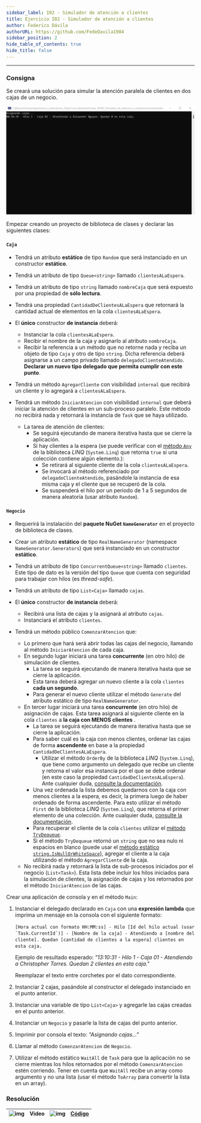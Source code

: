 ```yaml
---
sidebar_label: I02 - Simulador de atención a clientes
title: Ejercicio I02 - Simulador de atención a clientes
author: Federico Dávila
authorURL: https://github.com/FedeDavila1984
sidebar_position: 2
hide_table_of_contents: true
hide_title: false
---
```

---
### Consigna
Se creará una solución para simular la atención paralela de clientes en dos cajas de un negocio. 

![FrmCartelera](/clases/19-concurrencia/ejercicios/animacion-atencion-a-clientes.gif)

Empezar creando un proyecto de biblioteca de clases y declarar las siguientes clases:

#### `Caja`
- Tendrá un atributo **estático** de tipo `Random` que será instanciado en un constructor **estático**.

- Tendrá un atributo de tipo `Queue<string>` llamado `clientesALaEspera`.

- Tendrá un atributo de tipo `string` llamado `nombreCaja` que será expuesto por una propiedad de **sólo lectura**.

- Tendrá una propiedad `CantidadDeClientesALaEspera` que retornará la cantidad actual de elementos en la cola `clientesALaEspera`.

- El **único** constructor **de instancia** deberá:
  - Instanciar la cola `clientesALaEspera`.
  - Recibir el nombre de la caja y asignarlo al atributo `nombreCaja`.
  - Recibir la referencia a un método que no retorne nada y reciba un objeto de tipo `Caja` y otro de tipo `string`. Dicha referencia deberá asignarse a un campo privado llamado `delegadoClienteAtendido`. **Declarar un nuevo tipo delegado que permita cumplir con este punto**.

- Tendrá un método `AgregarCliente` con visibilidad `internal` que recibirá un cliente y lo agregará a `clientesALaEspera`.

- Tendrá un método `IniciarAtencion` con visibilidad `internal` que deberá iniciar la atención de clientes en un sub-proceso paralelo. Este método no recibirá nada y retornará la instancia de `Task` que se haya utilizado.
  - La tarea de atención de clientes:
    - Se seguirá ejecutando de manera iterativa hasta que se cierre la aplicación. 
    - Si hay clientes a la espera (se puede verificar con el [método `Any`](https://docs.microsoft.com/en-us/dotnet/api/system.linq.enumerable.any?view=net-5.0) de la biblioteca *LINQ* (`System.Linq`) que retorna `true` si una colección contiene algún elemento.):
      - Se retirará al siguiente cliente de la cola `clientesALaEspera`.
      - Se invocará al método referenciado por `delegadoClienteAtendido`, pasándole la instancia de esa misma caja y el cliente que se recuperó de la cola. 
      - Se suspenderá el hilo por un periodo de 1 a 5 segundos de manera aleatoria (usar atributo `Random`).
#### `Negocio`
- Requerirá la instalación del **paquete NuGet `NameGenerator`** en el proyecto de biblioteca de clases.

- Crear un atributo **estático** de tipo `RealNameGenerator` (namespace `NameGenerator.Generators`) que será instanciado en un constructor **estático**.
  
- Tendrá un atributo de tipo `ConcurrentQueue<string>` llamado `clientes`. Este tipo de dato es la versión del tipo `Queue` que cuenta con seguridad para trabajar con hilos (es *thread-safe*).

[//]: # "TODO Referencia a documentación de colecciones concurrentes"

- Tendrá un atributo de tipo `List<Caja>` llamado `cajas`.

- El **único** constructor **de instancia** deberá:
  - Recibirá una lista de cajas y la asignará al atributo `cajas`.
  - Instanciará el atributo `clientes`.

- Tendrá un método público `ComenzarAtencion` que:
  - Lo primero que hará será abrir todas las cajas del negocio, llamando al método `IniciarAtencion` de cada caja.
  - En segundo lugar iniciará una tarea **concurrente** (en otro hilo) de simulación de clientes. 
    - La tarea se seguirá ejecutando de manera iterativa hasta que se cierre la aplicación. 
    - Esta tarea deberá agregar un nuevo cliente a la cola `clientes` **cada un segundo**. 
    - Para generar el nuevo cliente utilizar el método `Generate` del atributo estático de tipo `RealNameGenerator`.
  - En tercer lugar iniciará una tarea **concurrente** (en otro hilo) de asignación de cajas. Esta tarea asignará al siguiente cliente en la cola `clientes` a **la caja con MENOS clientes** .
    - La tarea se seguirá ejecutando de manera iterativa hasta que se cierre la aplicación. 
    - Para saber cuál es la caja con menos clientes, ordenar las cajas de forma **ascendente** en base a la propiedad `CantidadDeClientesALaEspera`. 
      - Utilizar el método `OrderBy` de la biblioteca *LINQ* (`System.Linq`), que tiene como argumento un delegado que recibe un cliente y retorna el valor esa instancia por el que se debe ordenar (en este caso la propiedad `CantidadDeClientesALaEspera`). Ante cualquier duda, [consulte la documentación](https://docs.microsoft.com/en-us/dotnet/api/system.linq.enumerable.orderby?view=net-5.0).
    - Una vez ordenada la lista debemos quedarnos con la caja con menos clientes a la espera, es decir, la primera luego de haber ordenado de forma ascendente. Para esto utilizar el método `First` de la biblioteca *LINQ* (`System.Linq`), que retorna el primer elemento de una colección. Ante cualquier duda, [consulte la documentación](https://docs.microsoft.com/en-us/dotnet/api/system.linq.enumerable.first?view=net-5.0).
    - Para recuperar el cliente de la cola `clientes` utilizar el [método `TryDequeue`](https://docs.microsoft.com/en-us/dotnet/api/system.collections.concurrent.concurrentqueue-1.trydequeue?view=net-5.0). 
    - Si el método `TryDequeue` retornó un `string` que no sea nulo ni espacios en blanco (puede usar el [método estático `string.IsNullOrWhiteSpace`](https://docs.microsoft.com/en-us/dotnet/api/system.string.isnullorwhitespace?view=net-5.0)), agregar el cliente a la caja utilizando el método `AgregarCliente` de la caja.
  - No recibirá nada y retornará la lista de sub-procesos iniciados por el negocio (`List<Task>`). Esta lista debe incluir los hilos iniciados para la simulación de clientes, la asignación de cajas y los retornados por el método `IniciarAtencion` de las cajas.

Crear una aplicación de consola y en el método `Main`:
1. Instanciar el delegado declarado en `Caja` con una **expresión lambda** que imprima un mensaje en la consola con el siguiente formato:
   
   ```[Hora actual con formato HH:MM:ss] - Hilo [Id del hilo actual (usar `Task.CurrentId`)] - [Nombre de la caja] - Atendiendo a [nombre del cliente]. Quedan [cantidad de clientes a la espera] clientes en esta caja.```

   Ejemplo de resultado esperado: *"13:10:31 - Hilo 1 - Caja 01 - Atendiendo a Christopher Torres. Quedan 2 clientes en esta caja."*

   Reemplazar el texto entre corchetes por el dato correspondiente. 

2. Instanciar 2 cajas, pasándole al constructor el delegado instanciado en el punto anterior.

3. Instanciar una variable de tipo `List<Caja>` y agregarle las cajas creadas en el punto anterior.

4. Instanciar un `Negocio` y pasarle la lista de cajas del punto anterior.

5. Imprimir por consola el texto: *"Asignando cajas..."*

6. Llamar al método `ComenzarAtencion` de `Negocio`.

7. Utilizar el método estático `WaitAll` de `Task` para que la aplicación no se cierre mientras los hilos retornados por el método `ComenzarAtencion` estén corriendo. Tener en cuenta que `WaitAll` recibe un array como argumento y no una lista (usar el método `ToArray` para convertir la lista en un array). 

### Resolución
| ![img](/base/youtube.svg) | Video | ![img](/base/github.svg) | [Código](https://github.com/codeutnfra/programacion_2_laboratorio_2/tree/master/Ejercicios_Resueltos/Clase_19/I02_Simulador_de_atencion_a_clientes) |
| :-----------------------: | :---: | :----------------------: | :----: |
